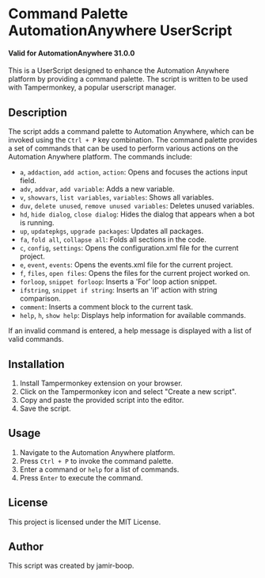# Command Palette AutomationAnywhere UserScript
#### Valid for AutomationAnywhere 31.0.0

This is a UserScript designed to enhance the Automation Anywhere platform by providing a command palette. The script is written to be used with Tampermonkey, a popular userscript manager.

## Description

The script adds a command palette to Automation Anywhere, which can be invoked using the `Ctrl + P` key combination. The command palette provides a set of commands that can be used to perform various actions on the Automation Anywhere platform. The commands include:

- `a`, `addaction`, `add action`, `action`: Opens and focuses the actions input field.
- `adv`, `addvar`, `add variable`: Adds a new variable.
- `v`, `showvars`, `list variables`, `variables`: Shows all variables.
- `duv`, `delete unused`, `remove unused variables`: Deletes unused variables.
- `hd`, `hide dialog`, `close dialog`: Hides the dialog that appears when a bot is running.
- `up`, `updatepkgs`, `upgrade packages`: Updates all packages.
- `fa`, `fold all`, `collapse all`: Folds all sections in the code.
- `c`, `config`, `settings`: Opens the configuration.xml file for the current project.
- `e`, `event`, `events`: Opens the events.xml file for the current project.
- `f`, `files`, `open files`: Opens the files for the current project worked on.
- `forloop`, `snippet forloop`: Inserts a 'For' loop action snippet.
- `ifstring`, `snippet if string`: Inserts an 'if' action with string comparison.
- `comment`: Inserts a comment block to the current task.
- `help`, `h`, `show help`: Displays help information for available commands.

If an invalid command is entered, a help message is displayed with a list of valid commands.

## Installation

1. Install Tampermonkey extension on your browser.
2. Click on the Tampermonkey icon and select "Create a new script".
3. Copy and paste the provided script into the editor.
4. Save the script.

## Usage

1. Navigate to the Automation Anywhere platform.
2. Press `Ctrl + P` to invoke the command palette.
3. Enter a command or `help` for a list of commands.
4. Press `Enter` to execute the command.

## License

This project is licensed under the MIT License.

## Author

This script was created by jamir-boop.
